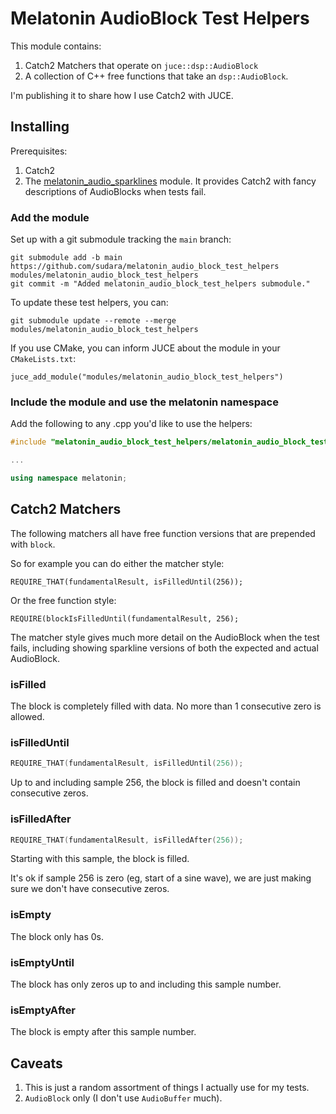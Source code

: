 # Melatonin AudioBlock Test Helpers

This module contains:

1. Catch2 Matchers that operate on `juce::dsp::AudioBlock`
2. A collection of C++ free functions that take an `dsp::AudioBlock`.
   
I'm publishing it to share how I use Catch2 with JUCE.

## Installing

Prerequisites:

1. Catch2 
2. The [melatonin_audio_sparklines](https://github.com/sudara/melatonin_audio_sparklines) module. It provides Catch2 with fancy descriptions of AudioBlocks when tests fail.

### Add the module


Set up with a git submodule tracking the `main` branch:

```git
git submodule add -b main https://github.com/sudara/melatonin_audio_block_test_helpers modules/melatonin_audio_block_test_helpers
git commit -m "Added melatonin_audio_block_test_helpers submodule."
```

To update these test helpers, you can:
```git
git submodule update --remote --merge modules/melatonin_audio_block_test_helpers
```

If you use CMake, you can inform JUCE about the module in your `CMakeLists.txt`:
```
juce_add_module("modules/melatonin_audio_block_test_helpers")
```

### Include the module and use the melatonin namespace

Add the following to any .cpp you'd like to use the helpers:

```cpp
#include "melatonin_audio_block_test_helpers/melatonin_audio_block_test_helpers.h"

...

using namespace melatonin;

```

## Catch2 Matchers

The following matchers all have free function versions that are prepended with `block`.

So for example you can do either the matcher style:

```
REQUIRE_THAT(fundamentalResult, isFilledUntil(256));
```

Or the free function style:

```
REQUIRE(blockIsFilledUntil(fundamentalResult, 256);
```

The matcher style gives much more detail on the AudioBlock when the test fails, including showing sparkline versions of both the expected and actual AudioBlock.

### isFilled

The block is completely filled with data. No more than 1 consecutive zero is allowed. 

### isFilledUntil

```cpp
REQUIRE_THAT(fundamentalResult, isFilledUntil(256));
```

Up to and including sample 256, the block is filled and doesn't contain consecutive zeros.

### isFilledAfter

```cpp
REQUIRE_THAT(fundamentalResult, isFilledAfter(256));
```

Starting with this sample, the block is filled. 

It's ok if sample 256 is zero (eg, start of a sine wave), we are just making sure we don't have consecutive zeros.

### isEmpty

The block only has 0s.

### isEmptyUntil

The block has only zeros up to and including this sample number.

### isEmptyAfter

The block is empty after this sample number.

## Caveats

1. This is just a random assortment of things I actually use for my tests.
2. `AudioBlock` only (I don't use `AudioBuffer` much).
